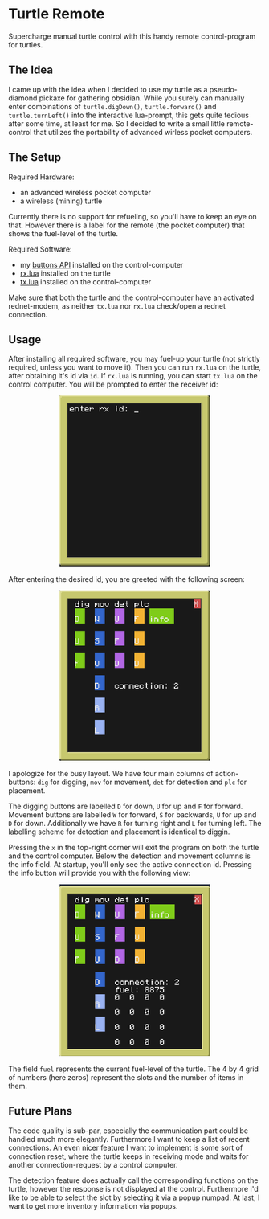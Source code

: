 # Turtle Remote

Supercharge manual turtle control with this handy remote control-program for turtles. 

## The Idea

I came up with the idea when I decided to use my turtle as a pseudo-diamond pickaxe for 
gathering obsidian. While you surely can manually enter combinations of 
`turtle.digDown()`, `turtle.forward()` and `turtle.turnLeft()` into the interactive lua-prompt,
this gets quite tedious after some time, at least for me. So I decided to 
write a small little remote-control that utilizes the portability of advanced 
wirless pocket computers.

## The Setup

Required Hardware:
* an advanced wireless pocket computer
* a wireless (mining) turtle

Currently there is no support for refueling, so you'll have to keep an eye on that. However there is 
a label for the remote (the pocket computer) that shows the fuel-level of the turtle.

Required Software:
* my [buttons API](https://github.com/c1ty/ccstuff/tree/main/buttons) installed on the control-computer
* [rx.lua](rx.lua) installed on the turtle
* [tx.lua](tx.lua) installed on the control-computer

Make sure that both the turtle and the control-computer have an activated rednet-modem, as neither 
`tx.lua` nor `rx.lua` check/open a rednet connection.

## Usage

After installing all required software, you may fuel-up your turtle (not strictly required, unless you want 
to move it). Then you can run `rx.lua` on the turtle, after obtaining it's id via `id`. If 
`rx.lua` is running, you can start `tx.lua` on the control computer. You will be prompted to enter the receiver 
id:
<p align="center">
    <img src="https://github.com/c1ty/ccstuff/raw/main/turtle_remote/images/id_prompt.png" width=300>
</p>

After entering the desired id, you are greeted with the following screen:

<p align="center">
    <img src="https://github.com/c1ty/ccstuff/raw/main/turtle_remote/images/remote_main.png" width=300>
</p>

I apologize for the busy layout. We have four main columns of action-buttons: `dig` for digging, 
`mov` for movement, `det` for detection and `plc` for placement.

The digging buttons are labelled `D` for down, `U` for up and `F` for forward. Movement buttons are labelled 
`W` for forward, `S` for backwards, `U` for up and `D` for down. Additionally we have `R` for turning right and 
`L` for turning left. The labelling scheme for detection and placement is identical to 
diggin. 

Pressing the `x` in the top-right corner will exit the program on both the turtle and the control computer. Below the 
detection and movement columns is the info field. At startup, you'll only see the active connection id. Pressing the 
info button will provide you with the following view:
<p align="center">
    <img src="https://github.com/c1ty/ccstuff/raw/main/turtle_remote/images/info.png" width=300>
</p>

The field `fuel` represents the current fuel-level of the turtle. The 4 by 4 grid of numbers (here zeros)
represent the slots and the number of items in them.

## Future Plans

The code quality is sub-par, especially the communication part could be handled much more elegantly.
Furthermore I want to keep a list of recent connections. An even nicer feature I want to implement is 
some sort of connection reset, where the turtle keeps in receiving mode and waits for another connection-request by 
a control computer. 

The detection feature does actually call the corresponding functions on the turtle, however the response is not 
displayed at the control. Furthermore I'd like to be able to select the slot by selecting it via a popup numpad. 
At last, I want to get more inventory information via popups.